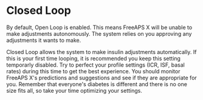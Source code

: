 # Closed Loop

By default, Open Loop is enabled. This means FreeAPS X will be unable to make adjustments autonomously. The system relies on you approving any adjustments it wants to make.

Closed Loop allows the system to make insulin adjustments automatically. If this is your first time looping, it is recommended you keep this setting temporarly disabled. Try to perfect your profile settings (ICR, ISF, basal rates) during this time to get the best experience. You should monitor FreeAPS X's predictions and suggestions and see if they are appropriate for you. Remember that everyone's diabetes is different and there is no one size fits all, so take your time optimizing your settings.
